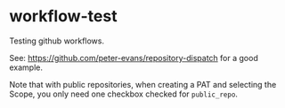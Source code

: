 # workflow-test

Testing github workflows.

See:
https://github.com/peter-evans/repository-dispatch
for a good example.

Note that with public repositories, when creating a PAT and selecting the
Scope, you only need one checkbox checked for `public_repo`. 
